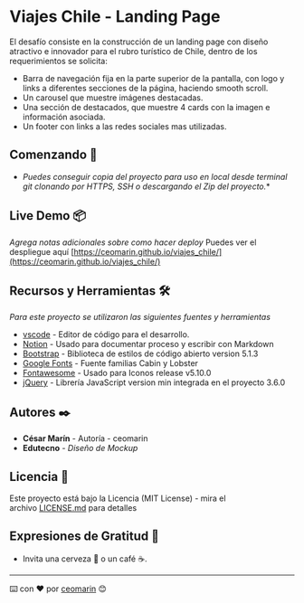 # Viajes Chile - Landing Page

El desafío consiste en la construcción de un landing page con diseño atractivo e innovador para el rubro turístico de Chile, dentro de los requerimientos se solicita:

- Barra de navegación fija en la parte superior de la pantalla, con logo y links a diferentes secciones de la página, haciendo smooth scroll.
- Un carousel que muestre imágenes destacadas.
- Una sección de destacados, que muestre 4 cards con la imagen e información asociada.
- Un footer con links a las redes sociales mas utilizadas.

## Comenzando 🚀

- *Puedes conseguir copia del proyecto para uso en local desde terminal git clonando por HTTPS, SSH o descargando el Zip del proyecto.**

## Live Demo 📦

*Agrega notas adicionales sobre como hacer deploy* Puedes ver el despliegue aquí [https://ceomarin.github.io/viajes_chile/](https://ceomarin.github.io/viajes_chile/)

## Recursos y Herramientas 🛠️

*Para este proyecto se utilizaron las siguientes fuentes y herramientas*

- [vscode](https://code.visualstudio.com/) - Editor de código para el desarrollo.
- [Notion](https://www.notion.so/product) - Usado para documentar proceso y escribir con Markdown
- [Bootstrap](https://getbootstrap.com/docs/5.1/getting-started/introduction/) - Biblioteca de estilos de código abierto version 5.1.3
- [Google Fonts](https://fonts.google.com/) - Fuente familias Cabin y Lobster
- [Fontawesome](https://fontawesome.com/) - Usado para Iconos release v5.10.0
- [jQuery](https://jquery.com/) - Librería JavaScript version min integrada en el proyecto 3.6.0

## Autores ✒️

- **César Marín** - Autoría - ceomarin
- **Edutecno** - *Diseño de Mockup*

## Licencia 📄

Este proyecto está bajo la Licencia (MIT License) - mira el archivo [LICENSE.md](./LICENSE.md) para detalles

## Expresiones de Gratitud 🎁

- Invita una cerveza 🍺 o un café ☕.

---

⌨️ con ❤️ por [ceomarin](https://github.com/ceomarin) 😊
